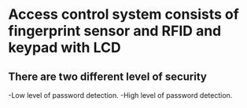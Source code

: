 # Access control system consists of fingerprint sensor and RFID and keypad with LCD


## There are two different level of security

-Low level of password detection.
-High level of password detection.
